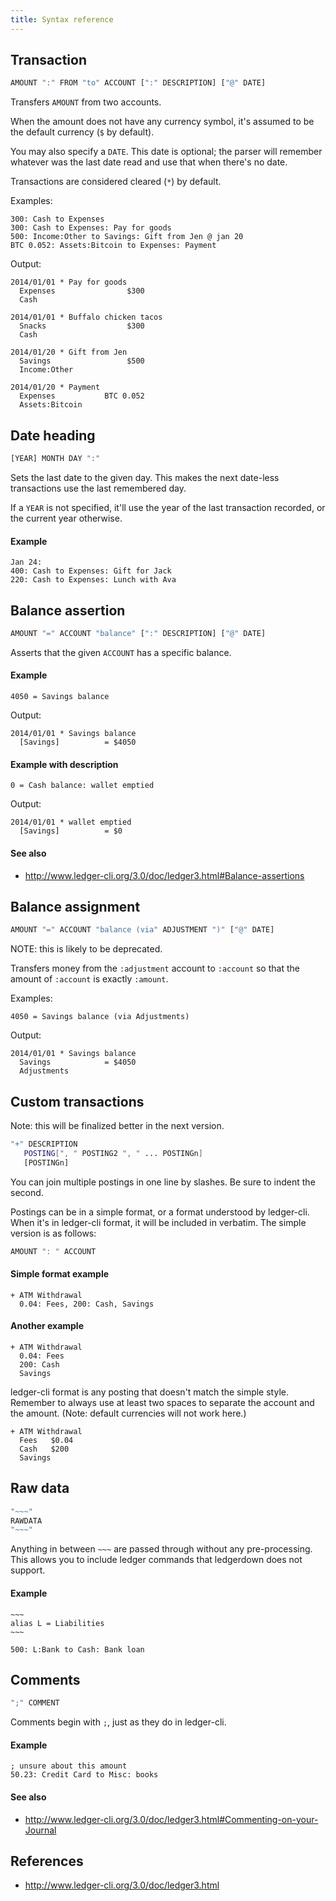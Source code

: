 ```yaml
---
title: Syntax reference
---
```


## Transaction

```sh
AMOUNT ":" FROM "to" ACCOUNT [":" DESCRIPTION] ["@" DATE]
```

Transfers `AMOUNT` from two accounts.

When the amount does not have any currency symbol, it's assumed to be the 
default currency (`$` by default).

You may also specify a `DATE`. This date is optional; the parser will remember 
whatever was the last date read and use that when there's no date.

Transactions are considered cleared (`*`) by default.

Examples:

    300: Cash to Expenses
    300: Cash to Expenses: Pay for goods
    500: Income:Other to Savings: Gift from Jen @ jan 20
    BTC 0.052: Assets:Bitcoin to Expenses: Payment

Output:

    2014/01/01 * Pay for goods
      Expenses                $300
      Cash

    2014/01/01 * Buffalo chicken tacos
      Snacks                  $300
      Cash

    2014/01/20 * Gift from Jen
      Savings                 $500
      Income:Other

    2014/01/20 * Payment
      Expenses           BTC 0.052
      Assets:Bitcoin

## Date heading

``` sh
[YEAR] MONTH DAY ":"
```

Sets the last date to the given day. This makes the next date-less transactions
use the last remembered day.

If a `YEAR` is not specified, it'll use the year of the last transaction 
recorded, or the current year otherwise.

#### Example

    Jan 24:
    400: Cash to Expenses: Gift for Jack
    220: Cash to Expenses: Lunch with Ava

## Balance assertion

```sh
AMOUNT "=" ACCOUNT "balance" [":" DESCRIPTION] ["@" DATE]
```

Asserts that the given `ACCOUNT` has a specific balance.

#### Example

    4050 = Savings balance

Output:

    2014/01/01 * Savings balance
      [Savings]          = $4050

#### Example with description

    0 = Cash balance: wallet emptied

Output:

    2014/01/01 * wallet emptied
      [Savings]          = $0

#### See also

* http://www.ledger-cli.org/3.0/doc/ledger3.html#Balance-assertions

## Balance assignment

```sh
AMOUNT "=" ACCOUNT "balance (via" ADJUSTMENT ")" ["@" DATE]
```

NOTE: this is likely to be deprecated.

Transfers money from the `:adjustment` account to `:account` so that the amount 
of `:account` is exactly `:amount`.

Examples:

    4050 = Savings balance (via Adjustments)

Output:

    2014/01/01 * Savings balance
      Savings            = $4050
      Adjustments

## Custom transactions

Note: this will be finalized better in the next version.

```sh
"+" DESCRIPTION
   POSTING[", " POSTING2 ", " ... POSTINGn]
   [POSTINGn]
 ```

You can join multiple postings in one line by slashes. Be sure to indent the 
second.

Postings can be in a simple format, or a format understood by ledger-cli. When 
it's in ledger-cli format, it will be included in verbatim. The simple version 
is as follows:

```sh
AMOUNT ": " ACCOUNT
```

#### Simple format example

    + ATM Withdrawal
      0.04: Fees, 200: Cash, Savings

#### Another example

    + ATM Withdrawal
      0.04: Fees
      200: Cash
      Savings

ledger-cli format is any posting that doesn't match the simple style.  Remember 
to always use at least two spaces to separate the account and the amount. (Note: 
    default currencies will not work here.)

    + ATM Withdrawal
      Fees   $0.04
      Cash   $200
      Savings

Raw data
--------

``` sh
"~~~"
RAWDATA
"~~~"
```

Anything in between `~~~` are passed through without any pre-processing. This
allows you to include ledger commands that ledgerdown does not support.

#### Example

    ~~~
    alias L = Liabilities
    ~~~

    500: L:Bank to Cash: Bank loan

Comments
--------

``` sh
";" COMMENT
```

Comments begin with `;`, just as they do in ledger-cli.

#### Example

```
; unsure about this amount
50.23: Credit Card to Misc: books
```

#### See also

* http://www.ledger-cli.org/3.0/doc/ledger3.html#Commenting-on-your-Journal

References
----------

 * http://www.ledger-cli.org/3.0/doc/ledger3.html
